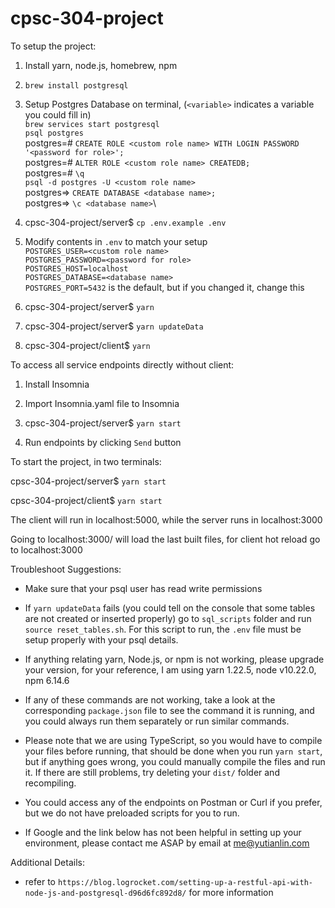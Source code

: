 # cpsc-304-project

To setup the project:

1. Install yarn, node.js, homebrew, npm

1. `brew install postgresql`

1. Setup Postgres Database on terminal, (`<variable>` indicates a variable you could fill in)\
   `brew services start postgresql`\
   `psql postgres`\
   postgres=# `CREATE ROLE <custom role name> WITH LOGIN PASSWORD '<password for role>';`\
   postgres=# `ALTER ROLE <custom role name> CREATEDB;`\
   postgres=# `\q`\
   `psql -d postgres -U <custom role name>`\
   postgres=> `CREATE DATABASE <database name>;`\
   postgres=> `\c <database name>`\

1. cpsc-304-project/server\$ `cp .env.example .env`

1. Modify contents in `.env` to match your setup\
   `POSTGRES_USER=<custom role name>`\
   `POSTGRES_PASSWORD=<password for role>`\
   `POSTGRES_HOST=localhost`\
   `POSTGRES_DATABASE=<database name>`\
   `POSTGRES_PORT=5432` is the default, but if you changed it, change this

1. cpsc-304-project/server\$ `yarn`

1. cpsc-304-project/server\$ `yarn updateData`

1. cpsc-304-project/client\$ `yarn`

To access all service endpoints directly without client:

1. Install Insomnia

1. Import Insomnia.yaml file to Insomnia

1. cpsc-304-project/server$ `yarn start`

1. Run endpoints by clicking `Send` button

To start the project, in two terminals:

cpsc-304-project/server$ `yarn start`

cpsc-304-project/client$ `yarn start`

The client will run in localhost:5000, while the server runs in localhost:3000

Going to localhost:3000/ will load the last built files, 
for client hot reload go to localhost:3000


Troubleshoot Suggestions:

* Make sure that your psql user has read write permissions

* If `yarn updateData` fails (you could tell on the console that some tables are not created or inserted properly) go to `sql_scripts` folder and run `source reset_tables.sh`. For this script to run, the `.env` file must be setup properly with your psql details.

* If anything relating yarn, Node.js, or npm is not working, please upgrade your version, for your reference, I am using yarn 1.22.5, node v10.22.0, npm 6.14.6

* If any of these commands are not working, take a look at the corresponding `package.json` file to see the command it is running, and you could always run them separately or run similar commands.

* Please note that we are using TypeScript, so you would have to compile your files before running, that should be done when you run `yarn start`, but if anything goes wrong, you could manually compile the files and run it. If there are still problems, try deleting your `dist/` folder and recompiling.

* You could access any of the endpoints on Postman or Curl if you prefer, but we do not have preloaded scripts for you to run.

* If Google and the link below has not been helpful in setting up your environment, please contact me ASAP by email at me@yutianlin.com

Additional Details:

- refer to `https://blog.logrocket.com/setting-up-a-restful-api-with-node-js-and-postgresql-d96d6fc892d8/` for more information
